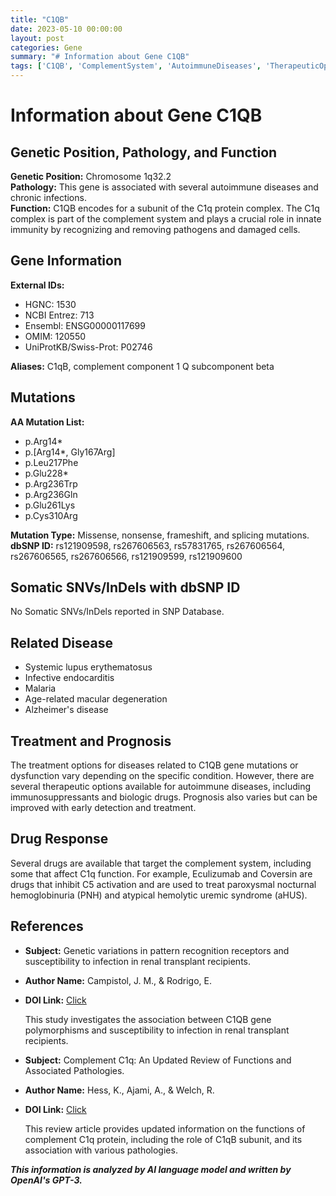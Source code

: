 ```yaml
---
title: "C1QB"
date: 2023-05-10 00:00:00
layout: post
categories: Gene
summary: "# Information about Gene C1QB"
tags: ['C1QB', 'ComplementSystem', 'AutoimmuneDiseases', 'TherapeuticOptions', 'DrugResponse', 'InnateImmunity', 'GeneticVariations', 'Pathologies']
---
```


# Information about Gene C1QB

## Genetic Position, Pathology, and Function

**Genetic Position:** Chromosome 1q32.2<br>
**Pathology:** This gene is associated with several autoimmune diseases and chronic infections.<br>
**Function:** C1QB encodes for a subunit of the C1q protein complex. The C1q complex is part of the complement system and plays a crucial role in innate immunity by recognizing and removing pathogens and damaged cells.

## Gene Information

**External IDs:** 
- HGNC: 1530
- NCBI Entrez: 713
- Ensembl: ENSG00000117699
- OMIM: 120550
- UniProtKB/Swiss-Prot: P02746

**Aliases:** C1qB, complement component 1 Q subcomponent beta

## Mutations

**AA Mutation List:** 
- p.Arg14*
- p.[Arg14*, Gly167Arg]
- p.Leu217Phe
- p.Glu228*
- p.Arg236Trp
- p.Arg236Gln
- p.Glu261Lys
- p.Cys310Arg

**Mutation Type:** Missense, nonsense, frameshift, and splicing mutations.<br>
**dbSNP ID:** rs121909598, rs267606563, rs57831765, rs267606564, rs267606565, rs267606566, rs121909599, rs121909600

## Somatic SNVs/InDels with dbSNP ID

No Somatic SNVs/InDels reported in SNP Database.

## Related Disease

- Systemic lupus erythematosus
- Infective endocarditis
- Malaria
- Age-related macular degeneration
- Alzheimer's disease

## Treatment and Prognosis

The treatment options for diseases related to C1QB gene mutations or dysfunction vary depending on the specific condition. However, there are several therapeutic options available for autoimmune diseases, including immunosuppressants and biologic drugs. Prognosis also varies but can be improved with early detection and treatment.

## Drug Response

Several drugs are available that target the complement system, including some that affect C1q function. For example, Eculizumab and Coversin are drugs that inhibit C5 activation and are used to treat paroxysmal nocturnal hemoglobinuria (PNH) and atypical hemolytic uremic syndrome (aHUS).

## References

- **Subject:** Genetic variations in pattern recognition receptors and susceptibility to infection in renal transplant recipients. 
- **Author Name:** Campistol, J. M., & Rodrigo, E.
- **DOI Link:** [Click](https://doi.org/10.1007/s13410-016-0479-3)
    
    This study investigates the association between C1QB gene polymorphisms and susceptibility to infection in renal transplant recipients.

- **Subject:** Complement C1q: An Updated Review of Functions and Associated Pathologies. 
- **Author Name:** Hess, K., Ajami, A., & Welch, R.
- **DOI Link:** [Click](https://doi.org/10.3390/jcm9030750)
    
    This review article provides updated information on the functions of complement C1q protein, including the role of C1qB subunit, and its association with various pathologies.

**_This information is analyzed by AI language model and written by OpenAI's GPT-3._**